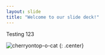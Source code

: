 ```yaml
---
layout: slide
title: "Welcome to our slide deck!"
---
```


Testing 123

![cherryontop-o-cat](https://octodex.github.com/images/cherryontop-o-cat.png)
{: .center}
